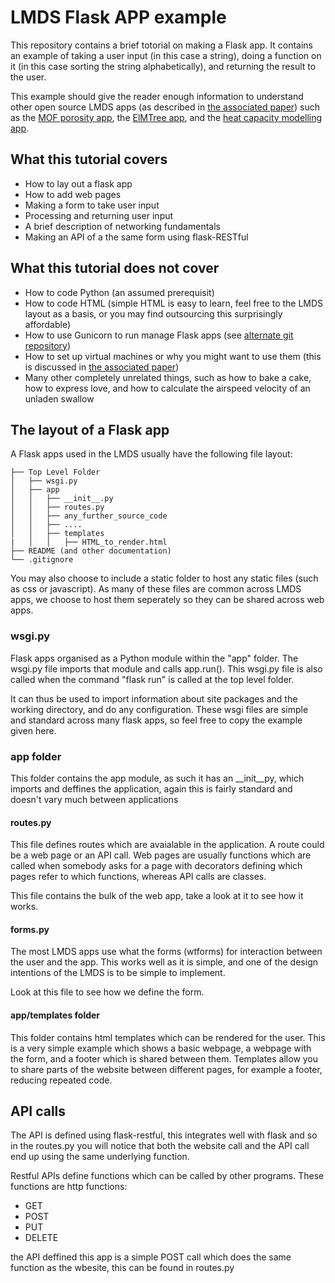# LMDS Flask APP example

This repository contains a brief totorial on making a Flask app. It contains an example of taking a user input (in this case a string), doing a function on it (in this case sorting the string alphabetically), and returning the result to the user.

This example should give the reader enough information to understand other open source LMDS apps (as described in [the associated paper](https://chemrxiv.org/engage/chemrxiv/article-details/646612c7a32ceeff2dd7d288)) such as the [MOF porosity app](https://github.com/lrcfmd/LMDS_MOF_Porosity_Tool), the [ElMTree app](https://github.com/lrcfmd/ElMTree), and the [heat capacity modelling app](https://github.com/lrcfmd/LMDS_heat_capacity_modelling).

## What this tutorial covers
* How to lay out a flask app
* How to add web pages
* Making a form to take user input
* Processing and returning user input
* A brief description of networking fundamentals
* Making an API of a the same form using flask-RESTful

## What this tutorial does not cover 
* How to code Python (an assumed prerequisit)
* How to code HTML (simple HTML is easy to learn, feel free to the LMDS layout as a basis, or you may find outsourcing this surprisingly affordable)
* How to use Gunicorn to run manage Flask apps (see [alternate git repository](https://github.com/lrcfmd/LMDS_helper_scripts))
* How to set up virtual machines or why you might want to use them (this is discussed in [the associated paper](https://chemrxiv.org/engage/chemrxiv/article-details/646612c7a32ceeff2dd7d288))
* Many other completely unrelated things, such as how to bake a cake, how to express love, and how to calculate the airspeed velocity of an unladen swallow 

## The layout of a Flask app
A Flask apps used in the LMDS usually have the following file layout:

    ├── Top Level Folder
    │   ├── wsgi.py
    │   ├── app
    │   │   ├── __init__.py
    │   │   ├── routes.py
    │   │   ├── any_further_source_code
    │   │   ├── ....
    │   │   ├── templates
    |   │   │   ├── HTML_to_render.html
    ├── README (and other documentation)
    └── .gitignore

You may also choose to include a static folder to host any static files (such as css or javascript). As many of these files are common across LMDS apps, we choose to host them seperately so they can be shared across web apps.

### wsgi.py
Flask apps organised as a Python module within the "app" folder. The wsgi.py file imports that module and calls app.run(). This wsgi.py file is also called when the command "flask run" is called at the top level folder. 

It can thus be used to import information about site packages and the working directory, and do any configuration. These wsgi files are simple and standard across many flask apps, so feel free to copy the example given here.

### app folder

This folder contains the app module, as such it has an __init\_\_py, which imports and deffines the application, again this is fairly standard and doesn't vary much between applications

#### routes.py
This file defines routes which are avaialable in the application. A route could be a web page or an API call. Web pages are usually functions which are called when somebody asks for a page with decorators defining which pages refer to which functions, whereas API calls are classes.

This file contains the bulk of the web app, take a look at it to see how it works.

#### forms.py
The most LMDS apps use what the forms (wtforms) for interaction between the user and the app. This works well as it is simple, and one of the design intentions of the LMDS is to be simple to implement. 

Look at this file to see how we define the form.

#### app/templates folder
This folder contains html templates which can be rendered for the user. This is a very simple example which shows a basic webpage, a webpage with the form, and a footer which is shared between them. Templates allow you to share parts of the website between different pages, for example a footer, reducing repeated code.


## API calls
The API is defined using flask-restful, this integrates well with flask and so in the routes.py you will notice that both the website call and the API call end up using the same underlying function.

Restful APIs define functions which can be called by other programs. These functions are http functions:
* GET
* POST
* PUT
* DELETE

the API deffined this app is a simple POST call which does the same function as the wbesite, this can be found in routes.py
